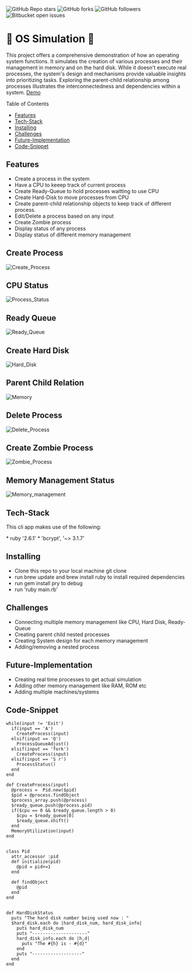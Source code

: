 ![GitHub Repo stars](https://img.shields.io/github/stars/nabilhayet/OS) ![GitHub forks](https://img.shields.io/github/forks/nabilhayet/OS) ![GitHub followers](https://img.shields.io/github/followers/nabilhayet) ![Bitbucket open issues](https://img.shields.io/bitbucket/issues/nabilhayet/OS)                                          
                                        <h1>:jack_o_lantern: OS Simulation :jack_o_lantern: </h1>
                                                      
This project offers a comprehensive demonstration of how an operating system functions. It simulates the creation of various processes and their management in memory and on the hard disk. While it doesn't execute real processes, the system's design and mechanisms provide valuable insights into prioritizing tasks. Exploring the parent-child relationship among processes illustrates the interconnectedness and dependencies within a system. 
<a href="">Demo</a>

Table of Contents
- [Features](#features)
- [Tech-Stack](#tech-stack)
- [Installing](#installing)
- [Challenges](#challenges)
- [Future-Implementation](#future-implementation)
- [Code-Snippet](#code-snippet)
                               
## Features
<ul>
   <li>Create a process in the system</li>
   <li>Have a CPU to keeep track of current process</li>
  <li>Create Ready-Queue to hold processes waitting to use CPU</li>
  <li>Create Hard-Disk to move processes from CPU</li>
  <li>Create parent-child relationship objects to keep track of different process.</li>
  <li>Edit/Delete a process based on any input</li>
  <li>Create Zombie process</li>
  <li>Display status of any process</li>
  <li>Display status of different memory management</li>
</ul>

## Create Process

![Create_Process](https://github.com/user-attachments/assets/d4ee511e-7bbc-4897-a7d9-4fc03c464010)

## CPU Status

![Process_Status](https://github.com/user-attachments/assets/96d01062-403d-439a-b48c-177d2b162bf8)

## Ready Queue

![Ready_Queue](https://github.com/user-attachments/assets/f0425ef2-b5c2-44f9-8b68-ba2b9f39ff03)

## Create Hard Disk

![Hard_Disk](https://github.com/user-attachments/assets/056ed0d0-7da1-4e17-a7cf-d68dc6bd5366)

## Parent Child Relation

![Memory](https://github.com/user-attachments/assets/c6695c60-6d05-4e84-94a8-3c654fdf2d18)

## Delete Process

![Delete_Process](https://github.com/user-attachments/assets/1d400058-773f-482b-b649-43c45f40271f)

## Create Zombie Process

![Zombie_Process](https://github.com/user-attachments/assets/96f2e30d-ce34-4151-8f48-c7211a00e49b)

## Memory Management Status

![Memory_management](https://github.com/user-attachments/assets/2d12105f-b17a-4446-9e8c-92fb5071d1fc)

## Tech-Stack
<p>This cli app makes use of the following:</p>
* ruby '2.6.1'
* 'bcrypt', '~> 3.1.7'

## Installing
<ul>
   <li> Clone this repo to your local machine git clone <this-repo-url></li>
  <li> run brew update and brew install ruby to install required dependencies</li>
  <li> run gem install pry to debug</li>
  <li> run 'ruby main.rb'</li>
</ul>
        
## Challenges
<ul>
  <li> Connecting multiple memory management like CPU, Hard Disk, Ready-Queue</li>
  <li> Creating parent child nested processes</li>
  <li> Creating System design for each memory management</li>
  <li> Adding/removing a nested process</li>
</ul>

## Future-Implementation
<ul>
  <li>Creating real time processes to get actual simulation</li>
  <li>Adding other memory management like RAM, ROM etc</li>
  <li>Adding multiple machines/systems</li>
</ul>

## Code-Snippet 

```
while(input != 'Exit')
  if(input == 'A')
    CreateProcess(input)
  elsif(input == 'Q')
    ProcessQueueAdjust()
  elsif(input == 'fork')
    CreateProcess(input)
  elsif(input == 'S r')
    ProcessStatus()
  end 
end 
```
```
def CreateProcess(input)
  @process =  Pid.new($pid)
  $pid = @process.findObject
  $process_array.push(@process)
  $ready_queue.push(@process.pid)
  if($cpu == 0 && $ready_queue.length > 0)
    $cpu = $ready_queue[0]
    $ready_queue.shift()
  end
  MemoryUtilization(input)
end 

```
```

class Pid
  attr_accessor :pid
  def initialize(pid)
    @pid = pid+=1
  end 

  def findObject
    @pid 
  end 
end 
```
```

def HardDiskStatus
  puts "The hard disk number being used now : "
  $hard_disk.each do |hard_disk_num, hard_disk_info|
    puts hard_disk_num
    puts "---------------------"
    hard_disk_info.each do |h,d|
      puts "The #{h} is - #{d}"
    end 
    puts "-------------------"
  end 
end 
```



